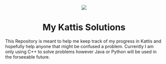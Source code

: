 <p align="center">
  <img src="https://open.kattis.com/images/site-logo?v=0a3f6018aacf449381741e45cf0ff6ba"/>
</p>

<h1 align="center">
  My Kattis Solutions
</h1>

<p>This Repository is meant to help me keep track of my progress in Kattis and hopefully help anyone that might be confused a problem. Currently I am only using C++ to solve problems however Java or Python will be used in the forseeable future.</p>
